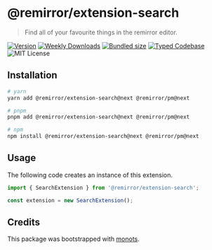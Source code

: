 # @remirror/extension-search

> Find all of your favourite things in the remirror editor.

[![Version][version]][npm] [![Weekly Downloads][downloads-badge]][npm]
[![Bundled size][size-badge]][size] [![Typed Codebase][typescript]](./src/index.ts)
![MIT License][license]

[version]: https://flat.badgen.net/npm/v/@remirror/extension-search
[npm]: https://npmjs.com/package/@remirror/extension-search
[license]: https://flat.badgen.net/badge/license/MIT/purple
[size]: https://bundlephobia.com/result?p=@remirror/extension-search
[size-badge]: https://flat.badgen.net/bundlephobia/minzip/@remirror/extension-search
[typescript]: https://flat.badgen.net/badge/icon/TypeScript?icon=typescript&label
[downloads-badge]: https://badgen.net/npm/dw/@remirror/extension-search/red?icon=npm

## Installation

```bash
# yarn
yarn add @remirror/extension-search@next @remirror/pm@next

# pnpm
pnpm add @remirror/extension-search@next @remirror/pm@next

# npm
npm install @remirror/extension-search@next @remirror/pm@next
```

## Usage

The following code creates an instance of this extension.

```ts
import { SearchExtension } from '@remirror/extension-search';

const extension = new SearchExtension();
```

## Credits

This package was bootstrapped with [monots].

[monots]: https://github.com/monots/monots
